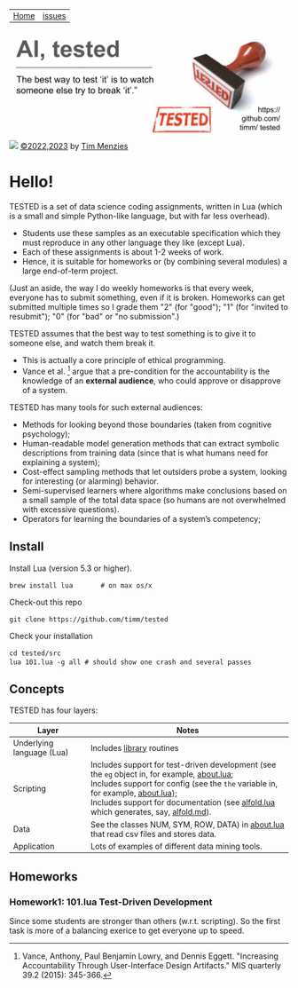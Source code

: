<p>
&nbsp;
<a name=top></a>
<p>
<table><tr>
<td><a href="/README.md#top">Home</a>
<td><a href="http:github.com/timm/tested/issues">issues</a>
</tr></table>
<img  align=center width=600 src="/docs/img/banner.png"><br clear=all>
<a href="https://github.com/timm/tested/actions/workflows/tests.yml"><img 
  src="https://github.com/timm/tested/actions/workflows/tests.yml/badge.svg"></a>
<a href="/LICENSE.md">&copy;2022,2023</a> by <a href="http://menzies.us">Tim Menzies</a>
</p>

# Hello!

TESTED is a set of data science coding assignments, written in Lua (which is a
small and simple Python-like language, but with far less overhead).
- Students use these samples as an executable specification which
they must reproduce in any other language they like (except Lua).
- Each of these assignments is about 1-2 weeks of work. 
- Hence, it is
suitable for homeworks or (by combining several modules) a large
end-of-term project.  

(Just an aside, the way I do weekly homeworks is that every week, everyone
has to submit something, even if it is broken. Homeworks can get submitted multiple times
so I grade them "2" (for "good"); "1" (for "invited to resubmit"); "0" (for "bad" or "no submission".)

TESTED assumes that the best way to test something is to give it
to someone else, and watch them break it.  
- This is actually a core
principle of ethical programming.  
- Vance et al. [^Vance2015] argue that a
pre-condition for the accountability is the knowledge of an 
**external audience**, who could approve or disapprove of a system. 

TESTED has many tools for such external audiences:

- Methods for looking beyond those boundaries (taken from cognitive
psychology); 
- Human-readable model generation methods that can
extract symbolic descriptions from training data (since that is
what humans need for explaining a system); 
- Cost-effect sampling
methods that let outsiders probe a system, looking for interesting
(or alarming) behavior.  
- Semi-supervised learners where algorithms
make conclusions based on a small sample of the total data space
(so humans are not overwhelmed with excessive questions).
- Operators for learning the boundaries of a system’s competency;

[^Vance2015]: Vance, Anthony, Paul Benjamin Lowry, and Dennis Eggett. 
  "Increasing Accountability Through User-Interface Design Artifacts." 
  MIS quarterly 39.2 (2015): 345-366.


[^Baltes22]: Baltes, S., Ralph, P. [Sampling in software engineering research: a critical review and guidelines](https://arxiv.org/pdf/2002.07764.pdf);  Empir Software Eng 27, 94 (2022);  https://doi.org/10.1007/s10664-021-10072-8.
	
[^Niu07]: Nan Niu, Steve M. Easterbrook: [So, You Think You Know Others' Goals? A Repertory Grid Study](https://www.cse.msstate.edu/~niu/papers/SW07.pdf); IEEE Softw. 24(2): 53-61 (2007) https://ieeexplore.ieee.org/document/4118651.
	


## Install

Install Lua (version 5.3 or higher).

    brew install lua       # on max os/x

Check-out this repo

    git clone https://github.com/timm/tested

Check your installation

    cd tested/src
    lua 101.lua -g all # should show one crash and several passes

## Concepts

TESTED has four layers:

|Layer|Notes|
|----|------|
|Underlying language (Lua) | Includes [library](/docs/lib.lua) routines
|Scripting  | Includes support for test-driven development (see the `eg` object in, for example, [about.lua](/src/about.lua);<br> Includes support for config (see the `the` variable in, for example, [about.lua](/src/about.lua));<br> Includes support for documentation (see [alfold.lua](/src/alfold.lua) which generates, say, [alfold.md](/docs/alfold.md)).|
|Data |  See the classes NUM, SYM, ROW, DATA) in [about.lua](/docs/about.md) that read csv files and stores data. |
| Application | Lots of examples of different data mining tools. |

## Homeworks

### Homework1: 101.lua Test-Driven Development

Since some students are stronger than others (w.r.t. scripting). So the
first task is more of a balancing exerice to get everyone up to speed.
